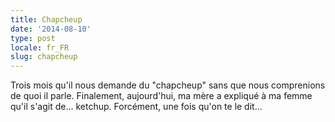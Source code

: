 ```yaml
---
title: Chapcheup
date: '2014-08-10'
type: post
locale: fr_FR
slug: chapcheup
---
```


Trois mois qu'il nous demande du "chapcheup" sans que nous comprenions de quoi il parle. Finalement, aujourd'hui, ma mère a expliqué à ma femme qu'il s'agit de... ketchup.
Forcément, une fois qu'on te le dit...
